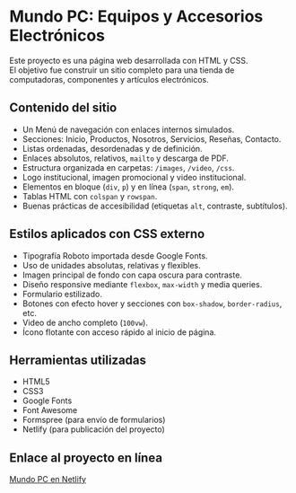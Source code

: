 # Mundo PC: Equipos y Accesorios Electrónicos

Este proyecto es una página web desarrollada con HTML y CSS.  
El objetivo fue construir un sitio completo para una tienda de computadoras, componentes y artículos electrónicos.

## Contenido del sitio

- Un Menú de navegación con enlaces internos simulados.
- Secciones: Inicio, Productos, Nosotros, Servicios, Reseñas, Contacto.
- Listas ordenadas, desordenadas y de definición.
- Enlaces absolutos, relativos, `mailto` y descarga de PDF.
- Estructura organizada en carpetas: `/images`, `/video`, `/css`.
- Logo institucional, imagen promocional y video institucional.
- Elementos en bloque (`div`, `p`) y en línea (`span`, `strong`, `em`).
- Tablas HTML con `colspan` y `rowspan`.
- Buenas prácticas de accesibilidad (etiquetas `alt`, contraste, subtítulos).

## Estilos aplicados con CSS externo

- Tipografía Roboto importada desde Google Fonts.
- Uso de unidades absolutas, relativas y flexibles.
- Imagen principal de fondo con capa oscura para contraste.
- Diseño responsive mediante `flexbox`, `max-width` y media queries.
- Formulario estilizado.
- Botones con efecto hover y secciones con `box-shadow`, `border-radius`, etc.
- Video de ancho completo (`100vw`).
- Ícono flotante con acceso rápido al inicio de página.

## Herramientas utilizadas

- HTML5  
- CSS3  
- Google Fonts  
- Font Awesome  
- Formspree (para envío de formularios)  
- Netlify (para publicación del proyecto)

## Enlace al proyecto en línea

[Mundo PC en Netlify](https://cerulean-lily-97b37c.netlify.app)